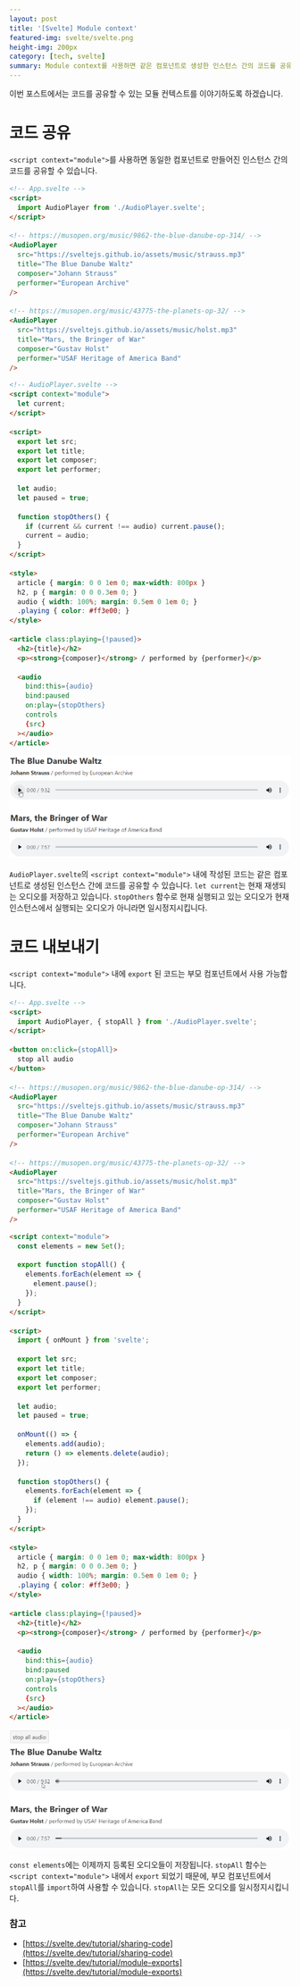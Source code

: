 ```yaml
---
layout: post
title: '[Svelte] Module context'
featured-img: svelte/svelte.png
height-img: 200px
category: [tech, svelte]
summary: Module context를 사용하면 같은 컴포넌트로 생성한 인스턴스 간의 코드를 공유할 수 있습니다.
---
```


이번 포스트에서는 코드를 공유할 수 있는 모듈 컨텍스트를 이야기하도록 하겠습니다.

# 코드 공유
`<script context="module">`를 사용하면 동일한 컴포넌트로 만들어진 인스턴스 간의 코드를 공유할 수 있습니다.

```html
<!-- App.svelte -->
<script>
  import AudioPlayer from './AudioPlayer.svelte';
</script>

<!-- https://musopen.org/music/9862-the-blue-danube-op-314/ -->
<AudioPlayer
  src="https://sveltejs.github.io/assets/music/strauss.mp3"
  title="The Blue Danube Waltz"
  composer="Johann Strauss"
  performer="European Archive"
/>

<!-- https://musopen.org/music/43775-the-planets-op-32/ -->
<AudioPlayer
  src="https://sveltejs.github.io/assets/music/holst.mp3"
  title="Mars, the Bringer of War"
  composer="Gustav Holst"
  performer="USAF Heritage of America Band"
/>
```

```html
<!-- AudioPlayer.svelte -->
<script context="module">
  let current;
</script>

<script>
  export let src;
  export let title;
  export let composer;
  export let performer;

  let audio;
  let paused = true;

  function stopOthers() {
    if (current && current !== audio) current.pause();
    current = audio;
  }
</script>

<style>
  article { margin: 0 0 1em 0; max-width: 800px }
  h2, p { margin: 0 0 0.3em 0; }
  audio { width: 100%; margin: 0.5em 0 1em 0; }
  .playing { color: #ff3e00; }
</style>

<article class:playing={!paused}>
  <h2>{title}</h2>
  <p><strong>{composer}</strong> / performed by {performer}</p>

  <audio
    bind:this={audio}
    bind:paused
    on:play={stopOthers}
    controls
    {src}
  ></audio>
</article>
```

![모듈 컨텍스트 코드 공유](/assets/img/posts/svelte/module_context_sharing_code.gif)

`AudioPlayer.svelte`의 `<script context="module">` 내에 작성된 코드는 같은 컴포넌트로 생성된 인스턴스 간에 코드를 공유할 수 있습니다. `let current`는 현재 재생되는 오디오를 저장하고 있습니다. `stopOthers` 함수로 현재 실행되고 있는 오디오가 현재 인스턴스에서 실행되는 오디오가 아니라면 일시정지시킵니다.

# 코드 내보내기
`<script context="module">` 내에 `export` 된 코드는 부모 컴포넌트에서 사용 가능합니다.

```html
<!-- App.svelte -->
<script>
  import AudioPlayer, { stopAll } from './AudioPlayer.svelte';
</script>

<button on:click={stopAll}>
  stop all audio
</button>

<!-- https://musopen.org/music/9862-the-blue-danube-op-314/ -->
<AudioPlayer
  src="https://sveltejs.github.io/assets/music/strauss.mp3"
  title="The Blue Danube Waltz"
  composer="Johann Strauss"
  performer="European Archive"
/>

<!-- https://musopen.org/music/43775-the-planets-op-32/ -->
<AudioPlayer
  src="https://sveltejs.github.io/assets/music/holst.mp3"
  title="Mars, the Bringer of War"
  composer="Gustav Holst"
  performer="USAF Heritage of America Band"
/>
```

```html
<script context="module">
  const elements = new Set();

  export function stopAll() {
    elements.forEach(element => {
      element.pause();
    });
  }
</script>

<script>
  import { onMount } from 'svelte';

  export let src;
  export let title;
  export let composer;
  export let performer;

  let audio;
  let paused = true;

  onMount(() => {
    elements.add(audio);
    return () => elements.delete(audio);
  });

  function stopOthers() {
    elements.forEach(element => {
      if (element !== audio) element.pause();
    });
  }
</script>

<style>
  article { margin: 0 0 1em 0; max-width: 800px }
  h2, p { margin: 0 0 0.3em 0; }
  audio { width: 100%; margin: 0.5em 0 1em 0; }
  .playing { color: #ff3e00; }
</style>

<article class:playing={!paused}>
  <h2>{title}</h2>
  <p><strong>{composer}</strong> / performed by {performer}</p>

  <audio
    bind:this={audio}
    bind:paused
    on:play={stopOthers}
    controls
    {src}
  ></audio>
</article>
```

![모듈 컨텍스트 코드 내보내기](/assets/img/posts/svelte/module_context_exports.gif)

`const elements`에는 이제까지 등록된 오디오들이 저장됩니다. `stopAll` 함수는 `<script context="module">` 내에서 `export` 되었기 때문에, 부모 컴포넌트에서 `stopAll`를 `import`하여 사용할 수 있습니다. `stopAll`는 모든 오디오를 일시정지시킵니다.

### 참고
- [https://svelte.dev/tutorial/sharing-code](https://svelte.dev/tutorial/sharing-code)
- [https://svelte.dev/tutorial/module-exports](https://svelte.dev/tutorial/module-exports)

